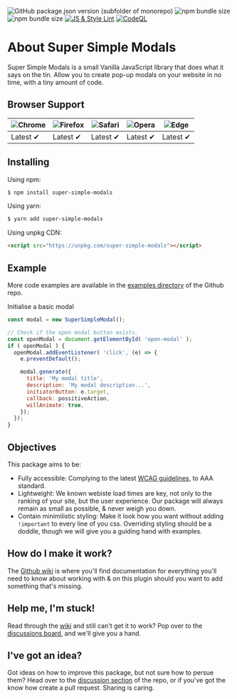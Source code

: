 <img alt="GitHub package.json version (subfolder of monorepo)" src="https://img.shields.io/github/package-json/v/TheOneAndOnlyZulu/Super-Simple-Modals"> <img alt="npm bundle size" src="https://img.shields.io/bundlephobia/min/super-simple-modals" /> <img alt="npm bundle size" src="https://img.shields.io/bundlephobia/minzip/super-simple-modals" />
[![JS & Style Lint](https://github.com/TheOneAndOnlyZulu/Super-Simple-Modals/actions/workflows/eslint.yml/badge.svg)](https://github.com/TheOneAndOnlyZulu/Super-Simple-Modals/actions/workflows/eslint.yml)
[![CodeQL](https://github.com/TheOneAndOnlyZulu/Super-Simple-Modals/actions/workflows/codeql-analysis.yml/badge.svg)](https://github.com/TheOneAndOnlyZulu/Super-Simple-Modals/actions/workflows/codeql-analysis.yml)

# About Super Simple Modals

Super Simple Modals is a small Vanilla JavaScript library that does what it says on the tin. Allow you to create pop-up modals on your website in no time, with a tiny amount of code.

## Browser Support

![Chrome](https://raw.github.com/alrra/browser-logos/master/src/chrome/chrome_48x48.png) | ![Firefox](https://raw.github.com/alrra/browser-logos/main/src/firefox/firefox_48x48.png) | ![Safari](https://raw.github.com/alrra/browser-logos/main/src/safari/safari_48x48.png) | ![Opera](https://raw.github.com/alrra/browser-logos/main/src/opera/opera_48x48.png) | ![Edge](https://raw.github.com/alrra/browser-logos/main/src/edge/edge_48x48.png) | 
--- | --- | --- | --- | --- |
Latest ✔ | Latest ✔ | Latest ✔ | Latest ✔ | Latest ✔ |

## Installing

Using npm:

```bash
$ npm install super-simple-modals
```

Using yarn:

```bash
$ yarn add super-simple-modals
```

Using unpkg CDN:

```html
<script src="https://unpkg.com/super-simple-modals"></script>
```

## Example

More code examples are available in the <a target="_blank" href="https://github.com/TheOneAndOnlyZulu/Super-Simple-Modals/tree/main/examples">examples directory</a> of the Github repo.

Initialise a basic modal 

```js
const modal = new SuperSimpleModal();

// Check if the open modal button exists.
const openModal = document.getElementById( 'open-modal' );
if ( openModal ) {
  openModal.addEventListener( 'click', (e) => {
    e.preventDefault();

    modal.generate({
      title: 'My modal title',
      description: 'My modal description...',
      initiatorButton: e.target,
      callback: possitiveAction,
      willAnimate: true,
    });
  });
}
```

## Objectives

This package aims to be:

- Fully accessible: Complying to the latest <a href="https://www.w3.org/TR/WCAG21/">WCAG guidelines</a>, to AAA standard.
- Lightweight: We known webiste load times are key, not only to the ranking of your site, but the user experience. Our package will always remain as small as possible, & never weigh you down.
- Contain minimilistic styling: Make it look how you want without adding `!important` to every line of you css. Overriding styling should be a doddle, though we will give you a guiding hand with examples.

## How do I make it work?

The <a href="https://github.com/TheOneAndOnlyZulu/Super-Simple-Modals/wiki">Github wiki</a> is where you'll find documentation for everything you'll need to know about working with & on this plugin should you want to add something that's missing.

## Help me, I'm stuck!

Read through the <a href="https://github.com/TheOneAndOnlyZulu/Super-Simple-Modals/wiki">wiki</a> and still can't get it to work? Pop over to the <a href="https://github.com/TheOneAndOnlyZulu/Super-Simple-Modals/discussions">discussions board</a>, and we'll give you a hand.

## I've got an idea?

Got ideas on how to improve this package, but not sure how to persue them? Head over to the <a href="https://github.com/TheOneAndOnlyZulu/Super-Simple-Modals/discussions">discussion section</a> of the repo, or if you've got the know how create a pull request. Sharing is caring.

